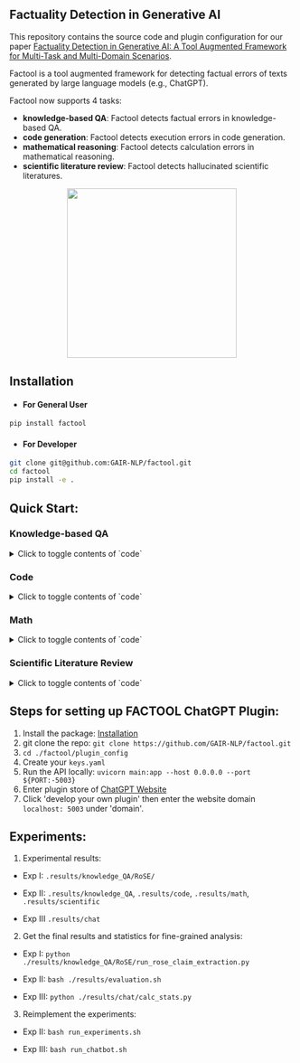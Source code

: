 ## Factuality Detection in Generative AI

This repository contains the source code and plugin configuration for our paper [Factuality Detection in Generative AI: A Tool Augmented Framework for Multi-Task and Multi-Domain Scenarios]().

Factool is a tool augmented framework for detecting factual errors of texts generated by large language models (e.g., ChatGPT). 

Factool now supports 4 tasks: 
* **knowledge-based QA**: Factool detects factual errors in knowledge-based QA.
* **code generation**: Factool detects execution errors in code generation.
* **mathematical reasoning**: Factool detects calculation errors in mathematical reasoning.
* **scientific literature review**: Factool detects hallucinated scientific literatures.

<p align="center"> 
<img src="figs/factool.png" width="300"/>
 </p>

## Installation

* #### For General User

```bash
pip install factool
```


* #### For Developer

```bash
git clone git@github.com:GAIR-NLP/factool.git
cd factool
pip install -e .
``` 
 

## Quick Start:


### Knowledge-based QA
<details>
<summary>Click to toggle contents of `code`</summary>


```python
export OPENAI_API_KEY=...
export SERPER_API_KEY=...
```

where you can
* get your OpenAI API key from [here](https://beta.openai.com/).
* get your Serper API key from [here](https://serpapi.com/).


```python
from factool  import Factool

factool_instance = Factool("gpt-3.5-turbo")

inputs = [
            {
                "prompt": "Introduce Graham Neubig",
                "response": "Graham Neubig is a professor at MIT",
                "category": "kbqa",
                "entry_point": "answer_question",
            },
]
response_list = factool_instance.run(inputs)

print(response_list)
```

where
* `prompt`: the prompt for the model to generate the response.
* `response`: the response generated by the model.
* `category`: the category of the task. it could be:
    * `kbqa`
    * `code`
    * `math`
    * `sci`
* `entry_point`: The function name of the code snippet to be fact-checked in the response. Could be "null" if the response doesn't contain any code snippet.



The response_list should following the following format:

```python
[
    {
        'prompt': prompt_1, 
        'response': response_1, 
        'category': 'kbqa', 
        'claims': [claim_11, claim_12, ..., claims_1n], 
        'queries': [[query_111, query_112], [query_121, query_122], ..[query_1n1, query_1n2]], 
        'evidences': [[evidences_11], [evidences_12], ..., [evidences_1n]], 
        'claim_level_factuality': [{claim_11, reasoning_11, error_11, correction_11, factuality_11}, {claim_12, reasoning_12, error_12, correction_12, factuality_12}, ..., {claim_1n, reasoning_1n, error_1n, correction_1n, factuality_1n}], 
        'response_level_factuality': factuality_1
    },
    {
        'prompt': prompt_2, 
        'response': response_2, 
        'category': 'kbqa',
        'claims': [claim_21, claim_22, ..., claims_2n], 
        'queries': [[query_211, query_212], [query_221, query_222], ..., [query_2n1, query_2n2]], 
        'evidences': [[evidences_21], [evidences_22], ..., [evidences_2n]], 
        'claim_level_factuality': [{claim_21, reasoning_21, error_21, correction_21, factuality_21}, {claim_22, reasoning_22, error_22, correction_22, factuality_22}, ..., {claim_2n, reasoning_2n, error_2n, correction_2n, factuality_2n}],
        'response_level_factuality': factuality_2,
    },
    ...
]
```

In this case, you will get:


```json
[
  {
    'prompt': 'Introduce Graham Neubig',
    'response': 'Graham Neubig is a professor at MIT',
    'category': 'kbqa',
    'entry_point': 'answer_question',
    'claims': [{'claim': 'Graham Neubig is a professor at MIT'}],
    'queries': [['Is Graham Neubig a professor at MIT?', 'Graham Neubig MIT']],
    'evidences': [['I am an Associate Professor of Computer Science at Carnegie Mellon University and CEO of Inspired Cognition. My research and development focuses on AI and ...', 'Graham Neubig. I am an Associate Professor at the Carnegie Mellon University Language Technology Institute in the School of Computer Science, and work with ...', 'Missing: MIT? | Must include:MIT?.', 'Associate Professor, Language Technology Institute, Carnegie Mellon University Affiliated Faculty, Machine Learning Department, Carnegie Mellon University', 'Missing: MIT? | Must include:MIT?.', 'I am an Associate Professor at the Carnegie Mellon University Language Technology Institute in the School of Computer Science, and work with a bunch of great ...', 'Missing: MIT | Must include:MIT.', 'I am an Associate Professor of Computer Science at Carnegie Mellon University and CEO of Inspired Cognition. My research and development focuses on AI and ...', 'was heavily inspired by an MIT PhD thesis finished 16 years earlier in 1996! ... Episode 22 of The Thesis Review: Graham Neubig (@gneubig), ...', 'Graham Neubig,. Graham Neubig. Graduate School of Information Science Nara Institute of Science and Technology. Search for other works by this author on:.']],
    'claim_level_factuality': [{'reasoning': 'The given text states that Graham Neubig is a professor at MIT. However, the provided evidences consistently mention that Graham Neubig is an Associate Professor at Carnegie Mellon University. There is no mention of Graham Neubig being affiliated with MIT in any of the provided evidences.', 'error': 'The given text Falsely states that Graham Neubig is a professor at MIT.', 'correction': 'Graham Neubig is an Associate Professor at Carnegie Mellon University.', 'factuality': False, 'claim': 'Graham Neubig is a professor at MIT'}],
    'response_level_factuality': False
  }
]
```
</details>








### Code





<details>
<summary>Click to toggle contents of `code`</summary>

```python
export OPENAI_API_KEY=...
```

```python

from factool  import Factool

factool_instance = Factool("gpt-3.5-turbo")

inputs = [
        {
            "prompt": "def get_max_triples(n): \"\"\" You are given a positive integer n. You have to create an integer array a of length n. For each i (1 \u2264 i \u2264 n), the value of a[i] = i * i - i + 1. Return the number of triples (a[i], a[j], a[k]) of a where i < j < k, and a[i] + a[j] + a[k] is a multiple of 3. Example : Input: n = 5 Output: 1 Explanation: a = [1, 3, 7, 13, 21] The only valid triple is (1, 7, 13). \"\"\" Now implement the function get_max_triples using Python",
            "category": "code",
            "response": "def get_max_triples(n):\n    a = [i * i - i + 1 for i in range(1, n+1)]\n    count = 0\n    for i in range(n-2):\n        for j in range(i+1, n-1):\n            for k in range(j+1, n):\n                if (a[i] + a[j] + a[k]) % 3 == 0:\n                    count += 1\n    return count\n\nprint(get_max_triples(5)) # Output: 1",
            "entry_point": "get_max_triples"
        }
]

response_list = factool_instance.run(inputs)
print(response_list)
```

Output:

```json
[
  {
    'prompt': 'def get_max_triples(n): """ You are given a positive integer n. You have to create an integer array a of length n. For each i (1 ≤ i ≤ n), the value of a[i] = i * i - i + 1. Return the number of triples (a[i], a[j], a[k]) of a where i < j < k, and a[i] + a[j] + a[k] is a multiple of 3. Example : Input: n = 5 Output: 1 Explanation: a = [1, 3, 7, 13, 21] The only valid triple is (1, 7, 13). """ Now implement the function get_max_triples using Python',
    'category': 'code',
    'response': 'def get_max_triples(n):\n    a = [i * i - i + 1 for i in range(1, n+1)]\n    count = 0\n    for i in range(n-2):\n        for j in range(i+1, n-1):\n            for k in range(j+1, n):\n                if (a[i] + a[j] + a[k]) % 3 == 0:\n                    count += 1\n    return count\n\nprint(get_max_triples(5)) # Output: 1', 'entry_point': 'get_max_triples', 'claim': 'def get_max_triples(n):\n    a = [i * i - i + 1 for i in range(1, n+1)]\n    count = 0\n    for i in range(n-2):\n        for j in range(i+1, n-1):\n            for k in range(j+1, n):\n                if (a[i] + a[j] + a[k]) % 3 == 0:\n                    count += 1\n    return count\n\nprint(get_max_triples(5)) # Output: 1', 'testcases_queries': ['get_max_triples(5)', 'get_max_triples(10)', 'get_max_triples(3)'], 'potential_solutions_queries': ['def get_max_triples(n):\n    a = [i * i - i + 1 for i in range(1, n+1)]\n    count = 0\n    for i in range(n-2):\n        for j in range(i+1, n-1):\n            for k in range(j+1, n):\n                if (a[i] + a[j] + a[k]) % 3 == 0:\n                    count += 1\n    return count', 'def get_max_triples(n):\n    a = [i * i - i + 1 for i in range(1, n + 1)]\n    count = 0\n    for i in range(n):\n        for j in range(i + 1, n):\n            for k in range(j + 1, n):\n                if (a[i] + a[j] + a[k]) % 3 == 0:\n                    count += 1\n    return count', 'def get_max_triples(n):\n    a = [i * i - i + 1 for i in range(1, n+1)]\n    count = 0\n    for i in range(n):\n        for j in range(i+1, n):\n            for k in range(j+1, n):\n                if (a[i] + a[j] + a[k]) % 3 == 0:\n                    count += 1\n    return count', 'def get_max_triples(n):\n    a = [i * i - i + 1 for i in range(1, n+1)]\n    count = 0\n    for i in range(n-2):\n        for j in range(i+1, n-1):\n            for k in range(j+1, n):\n                if (a[i] + a[j] + a[k]) % 3 == 0:\n                    count += 1\n    return count\n\nprint(get_max_triples(5)) # Output: 1'], 'exec_results': [[1, 1, 1, 1], [36, 36, 36, 36], [0, 0, 0, 0]],
    'claim_level_factuality': True,
    'response_level_factuality': True
  }
]

```


</details>







### Math



<details>
<summary>Click to toggle contents of `code`</summary>

```python
export OPENAI_API_KEY=...
```


```python
from factool  import Factool


# Initialize a Factool instance with the specified keys. foundation_model could be either "gpt-3.5-turbo" or "gpt-4"
factool_instance = Factool("gpt-3.5-turbo")

inputs = [
        {
            "prompt": "Stephen placed an online order for groceries.  His final bill came to $7023116.  Because this was through a delivery vendor, they tacked on a 25% fee to his final total and charged him $3.00 in delivery fees.  Stephen also added a $4.00 tip.  After the extra fees, what was the final price of Stephen's groceries?",
            "category": "math",
            "response": "Okay, here are the steps to solve this:\n* Stephen's initial grocery bill was $7023116\n* The delivery vendor charged a 25% fee on top of that. 25% of $7023116 is 0.25 * $7023116 = $1755779\n* They also charged a flat $3 delivery fee\n* Stephen added a $4 tip\n* So the total charges were:\n    * Initial groceries: $7023116\n    * 25% fee: $1755779\n    * Delivery fee: $3 \n    * Tip: $4\n* Adding all that up, the total final price was $7023116 + $1755779 + $3 + $4 = $8779902\n\nSo the final price of Stephen's groceries was $8779902"
        },
]

response_list = factool_instance.run(inputs)

print(response_list)
```

You will get:

```json
[
  {
    'prompt': "Stephen placed an online order for groceries.  His final bill came to $7023116.  Because this was through a delivery vendor, they tacked on a 25% fee to his final total and charged him $3.00 in delivery fees.  Stephen also added a $4.00 tip.  After the extra fees, what was the final price of Stephen's groceries?",
    'category': 'math',
    'response': "Okay, here are the steps to solve this:\n* Stephen's initial grocery bill was $7023116\n* The delivery vendor charged a 25% fee on top of that. 25% of $7023116 is 0.25 * $7023116 = $1755779\n* They also charged a flat $3 delivery fee\n* Stephen added a $4 tip\n* So the total charges were:\n    * Initial groceries: $7023116\n    * 25% fee: $1755779\n    * Delivery fee: $3 \n    * Tip: $4\n* Adding all that up, the total final price was $7023116 + $1755779 + $3 + $4 = $8779902\n\nSo the final price of Stephen's groceries was $8779902", 'claims': [{'math_calculation': '0.25 * 7023116', 'calculated_answer': '1755779'}, {'math_calculation': '7023116 + 1755779 + 3 + 4', 'calculated_answer': '8779902'}], 'queries': [{'python_snippet': 'print(0.25 * 7023116 == 1755779)'}, {'python_snippet': 'print(7023116 + 1755779 + 3 + 4 == 8779902)'}], 'execution_results': ['True', 'False'],
    'claim_level_factuality': [True, False],
    'response_level_factuality': False
  }
]
```


</details>






### Scientific Literature Review




<details>
<summary>Click to toggle contents of `code`</summary>

```python
export OPENAI_API_KEY=...
export SCRAPER_API_KEY=...
```


```python
from factool  import Factool

factool_instance = Factool("gpt-3.5-turbo")

inputs = [

        {
            "prompt": "Detail how machine learning algorithms are applied in data"
                      " analytics and the processes involved in training"
                      " these algorithms. Please cite relevant research papers"
                      " or textbooks to support your points, including the author's"
                      " name, the title of the work, and the year of publication.",
            "category": "scientific",
            "response": "Machine learning algorithms play a crucial role in data"
                        " analytics. They are used to extract insights and knowledge"
                        " from large datasets, which can be used to make informed"
                        " decisions and predictions. The following are the processes"
                        " involved in training machine learning algorithms:\n\n1. "
                        "Data Preprocessing: The first step in training a machine"
                        " learning algorithm is to preprocess the data. This involves"
                        " cleaning the data, handling missing values, "
                        "encoding categorical variables, and scaling the data. "
                        "The aim of preprocessing is to ensure that the data is in"
                        " a format that can be used by the machine learning algorithm.\n2. Feature Selection: Once the data has been preprocessed, the next step is to select the relevant features that will be used to train the machine learning algorithm. This involves identifying the features that are most important for predicting the target variable. Feature selection can be done using various techniques, such as filter methods, wrapper methods, and embedded methods.\n3. Model Selection: After feature selection, the next step is to select the appropriate machine learning algorithm to use. There are various types of machine learning algorithms, such as supervised learning, unsupervised learning, and reinforcement learning. The choice of algorithm depends on the nature of the problem and the type of data available.\n4. Training the Model: Once the model has been selected, the next step is to train the machine learning algorithm using the preprocessed data. This involves using a training set of data to optimize the parameters of the model so that it can accurately predict the target variable.\n5. Model Evaluation: After the model has been trained, the next step is to evaluate its performance. This involves testing the model on a separate test set of data and measuring its accuracy, precision, recall, and other performance metrics.\n6. Model Deployment: Once the model has been evaluated and fine-tuned, it can be deployed in a production environment. This involves integrating the model into a larger system or workflow, and monitoring its performance over time.\n\nResearch papers and textbooks that support the above points include:\n\n* \"An Introduction to Machine Learning\" by Alpaydin, B., (2010) which provides a comprehensive overview of machine learning algorithms and their applications.\n* \"Data Mining: Concepts and Techniques\" by Han, J., Kamber, B., & Pei, J., (2011) which provides a detailed introduction to data mining and its applications.\n* \"Machine Learning: Trends, Perspectives, and Prospects\" by Kamber, B., & Pei, J., (2012) which provides an overview of the current trends and future prospects of machine learning.\n* \"Machine Learning for Data Mining\" by He, C., & Wang, Y., (2015) which provides an in-depth introduction to machine learning algorithms and their applications in data mining."
        },
]

response_list = factool_instance.run(inputs)

print(response_list)
```

 
</details>



 




## Steps for setting up FACTOOL ChatGPT Plugin:
1. Install the package: [Installation](#installation)
2. git clone the repo: `git clone https://github.com/GAIR-NLP/factool.git`
3. `cd ./factool/plugin_config`
4. Create your `keys.yaml`
5. Run the API locally: `uvicorn main:app --host 0.0.0.0 --port ${PORT:-5003}`
6. Enter plugin store of [ChatGPT Website](https://chat.openai.com/?model=gpt-4-plugins)
7. Click 'develop your own plugin' then enter the website domain `localhost: 5003` under 'domain'.

## Experiments:

1. Experimental results:

- Exp I: `.results/knowledge_QA/RoSE/`

- Exp II: `.results/knowledge_QA`, `.results/code`, `.results/math`, `.results/scientific`

- Exp III `.results/chat`

2. Get the final results and statistics for fine-grained analysis:

- Exp I: `python ./results/knowledge_QA/RoSE/run_rose_claim_extraction.py`

- Exp II: `bash ./results/evaluation.sh`

- Exp III: `python ./results/chat/calc_stats.py`

3. Reimplement the experiments:

- Exp II: `bash run_experiments.sh`

- Exp III: `bash run_chatbot.sh`
